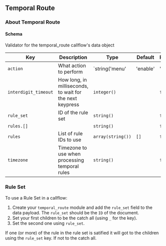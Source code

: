 ## Temporal Route

### About Temporal Route

#### Schema

Validator for the temporal_route callflow's data object



Key | Description | Type | Default | Required
--- | ----------- | ---- | ------- | --------
`action` | What action to perform | `string('menu' | 'enable' | 'disable' | 'reset')` |   | `false`
`interdigit_timeout` | How long, in milliseconds, to wait for the next keypress | `integer()` |   | `false`
`rule_set` | ID of the rule set | `string()` |   | `false`
`rules.[]` |   | `string()` |   | `false`
`rules` | List of rule IDs to use | `array(string())` | `[]` | `false`
`timezone` | Timezone to use when processing temporal rules | `string()` |   | `false`






### Rule Set

To use  a Rule Set in a callflow:

1. Create your `temporal_route` module and add the `rule_set` field to the data payload. The `rule_set` should be the `ID` of the document.
2. Set your first children to be the catch all (using `_` for the key).
3. Set the second one using `rule_set`.

If one (or more) of the rule in the rule set is satified it will got to the children using the `rule_set` key. If not to the catch all.
